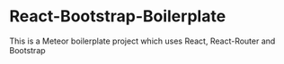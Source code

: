 # React-Bootstrap-Boilerplate

This is a Meteor boilerplate project which uses React, React-Router and Bootstrap
